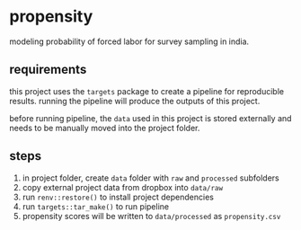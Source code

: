 # propensity

modeling probability of forced labor for survey sampling in india. 

## requirements

this project uses the `targets` package to create a pipeline for reproducible results. running the pipeline will produce the outputs of this project.

before running pipeline, the `data` used in this project is stored externally and needs to be manually moved into the project folder.

## steps

1. in project folder, create `data` folder with `raw` and `processed` subfolders
2. copy external project data from dropbox into `data/raw`
3. run `renv::restore()` to install project dependencies
4. run `targets::tar_make()` to run pipeline
5. propensity scores will be written to `data/processed` as `propensity.csv`
